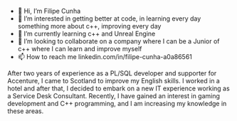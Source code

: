 - 👋 Hi, I’m Filipe Cunha
- 👀 I’m interested in getting better at code, in learning every day something more about c++, improving every day
- 🌱 I’m currently learning c++ and Unreal Engine
- 💞️ I’m looking to collaborate on a company where I can be a Junior of c++ where I can learn and improve myself
- 📫 How to reach me linkedin.com/in/filipe-cunha-a0a86561

After two years of experience as a PL/SQL developer and supporter for
Accenture, I came to Scotland to improve my English skills. I worked in a
hotel and after that, I decided to embark on a new IT experience working as a
Service Desk Consultant.
Recently, I have gained an interest in gaming development and C++
programming, and I am increasing my knowledge in these areas.


<!---
EpiAcc/EpiAcc is a ✨ special ✨ repository because its `README.md` (this file) appears on your GitHub profile.
You can click the Preview link to take a look at your changes.
--->
